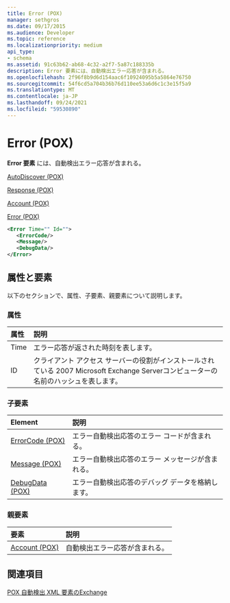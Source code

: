 ```yaml
---
title: Error (POX)
manager: sethgros
ms.date: 09/17/2015
ms.audience: Developer
ms.topic: reference
ms.localizationpriority: medium
api_type:
- schema
ms.assetid: 91c63b62-ab68-4c32-a2f7-5a87c188335b
description: Error 要素には、自動検出エラー応答が含まれる。
ms.openlocfilehash: 2f96f8b9d6d154aac6f10924095b5a5864e76750
ms.sourcegitcommit: 54f6cd5a704b36b76d110ee53a6d6c1c3e15f5a9
ms.translationtype: MT
ms.contentlocale: ja-JP
ms.lasthandoff: 09/24/2021
ms.locfileid: "59530890"
---
```

# <a name="error-pox"></a>Error (POX)

**Error 要素** には、自動検出エラー応答が含まれる。 
  
[AutoDiscover (POX)](autodiscover-pox.md)
  
[Response (POX)](response-pox.md)
  
[Account (POX)](account-pox.md)
  
[Error (POX)](error-pox.md)
  
```xml
<Error Time="" Id="">
   <ErrorCode/>
   <Message/>
   <DebugData/>
</Error>
```

## <a name="attributes-and-elements"></a>属性と要素

以下のセクションで、属性、子要素、親要素について説明します。
  
### <a name="attributes"></a>属性

|**属性**|**説明**|
|:-----|:-----|
|Time  <br/> |エラー応答が返された時刻を表します。  <br/> |
|ID  <br/> |クライアント アクセス サーバーの役割がインストールされている 2007 Microsoft Exchange Serverコンピューターの名前のハッシュを表します。  <br/> |
   
### <a name="child-elements"></a>子要素

|**Element**|**説明**|
|:-----|:-----|
|[ErrorCode (POX)](errorcode-pox.md) <br/> |エラー自動検出応答のエラー コードが含まれる。  <br/> |
|[Message (POX)](message-pox.md) <br/> |エラー自動検出応答のエラー メッセージが含まれる。  <br/> |
|[DebugData (POX)](debugdata-pox.md) <br/> |エラー自動検出応答のデバッグ データを格納します。  <br/> |
   
### <a name="parent-elements"></a>親要素

|**要素**|**説明**|
|:-----|:-----|
|[Account (POX)](account-pox.md) <br/> |自動検出エラー応答が含まれる。  <br/> |
   
## <a name="see-also"></a>関連項目



[POX 自動検出 XML 要素のExchange](pox-autodiscover-xml-elements-for-exchange.md)

